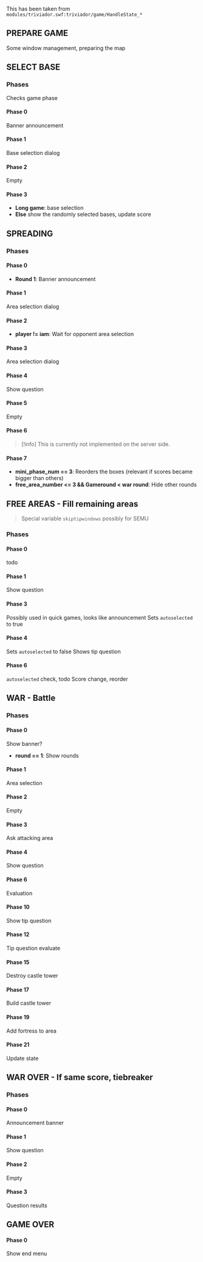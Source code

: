 This has been taken from `modules/triviador.swf:triviador/game/HandleState_*`

## PREPARE GAME
Some window management, preparing the map

## SELECT BASE
### Phases
Checks game phase
#### Phase 0
Banner announcement
#### Phase 1
Base selection dialog
#### Phase 2
Empty
#### Phase 3
- **Long game**: base selection
- **Else** show the randomly selected bases, update score

## SPREADING
### Phases
#### Phase 0
- **Round 1**: Banner announcement
#### Phase 1
Area selection dialog
#### Phase 2
- **player != iam**: Wait for opponent area selection
#### Phase 3
Area selection dialog
#### Phase 4
Show question
#### Phase 5
Empty
#### Phase 6
> [!info]
> This is currently not implemented on the server side.
#### Phase 7
- **mini_phase_num == 3**: Reorders the boxes (relevant if scores became bigger than others)
- **free_area_number <= 3 && Gameround < war round**: Hide other rounds

## FREE AREAS - Fill remaining areas
> Special variable `skiptipwindows` possibly for SEMU
### Phases
#### Phase 0
todo
#### Phase 1
Show question
#### Phase 3
Possibly used in quick games, looks like announcement
Sets `autoselected` to true
#### Phase 4
Sets `autoselected` to false
Shows tip question
#### Phase 6
`autoselected` check, todo
Score change, reorder

## WAR - Battle
### Phases
#### Phase 0
Show banner?
- **round == 1**: Show rounds
#### Phase 1
Area selection
#### Phase 2
Empty
#### Phase 3
Ask attacking area
#### Phase 4
Show question
#### Phase 6
Evaluation
#### Phase 10
Show tip question
#### Phase 12
Tip question evaluate
#### Phase 15
Destroy castle tower
#### Phase 17
Build castle tower
#### Phase 19
Add fortress to area
#### Phase 21
Update state

## WAR OVER - If same score, tiebreaker
### Phases
#### Phase 0
Announcement banner
#### Phase 1
Show question
#### Phase 2
Empty
#### Phase 3
Question results

## GAME OVER
#### Phase 0
Show end menu

